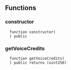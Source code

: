 


## Functions
### constructor
```solidity
  function constructor(
  ) public
```




### getVoiceCredits
```solidity
  function getVoiceCredits(
  ) public returns (uint256)
```




